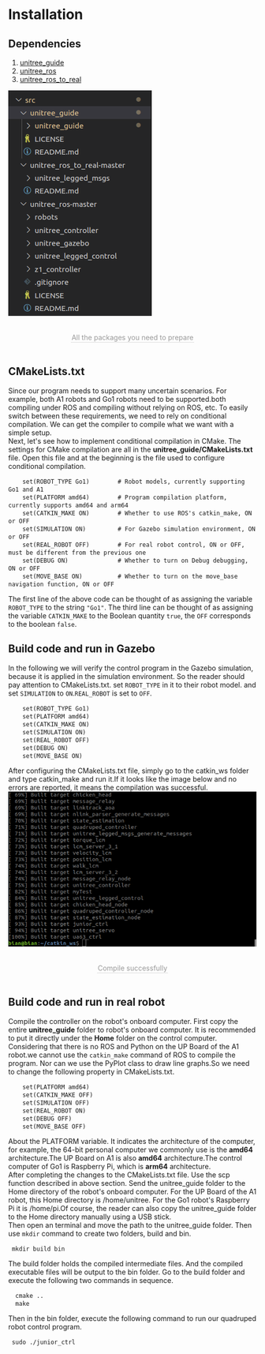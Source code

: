 # Installation
## Dependencies
1. [unitree_guide](https://github.com/unitreerobotics/unitree_guide)
2. [unitree_ros](https://github.com/unitreerobotics/unitree_ros)
3. [unitree_ros_to_real](https://github.com/unitreerobotics/unitree_ros_to_real)

![Switch](../../images/download_pkg.png)
<center>
<br>
<div style="color:orange; border-bottom: 0.1px solid #d9d9d9;
display: inline-block;
color: #999;
padding: 1px;">All the packages you need to prepare</div>
</center>
<br>

## CMakeLists.txt
Since our program needs to support many uncertain scenarios.
For example, both A1 robots and Go1 robots need to be supported.both compiling under ROS and compiling without relying on ROS, etc. To easily switch between these requirements, we need to rely on conditional compilation.
We can get the compiler to compile what we want with a simple setup.<br>
Next, let's see how to implement conditional compilation in CMake. The settings for CMake compilation are all in the
**unitree_guide/CMakeLists.txt** file.
Open this file and at the beginning is the file used to configure conditional compilation.
```
    set(ROBOT_TYPE Go1)        # Robot models, currently supporting Go1 and A1
    set(PLATFORM amd64)        # Program compilation platform, currently supports amd64 and arm64
    set(CATKIN_MAKE ON)        # Whether to use ROS's catkin_make, ON or OFF
    set(SIMULATION ON)         # For Gazebo simulation environment, ON or OFF
    set(REAL_ROBOT OFF)        # For real robot control, ON or OFF, must be different from the previous one
    set(DEBUG ON)              # Whether to turn on Debug debugging, ON or OFF
    set(MOVE_BASE ON)          # Whether to turn on the move_base navigation function, ON or OFF
```
The first line of the above code can be thought of as assigning the variable `ROBOT_TYPE` to the string `"Go1"`.
The third line can be thought of as assigning the variable `CATKIN_MAKE` to the Boolean quantity `true`, the `OFF` corresponds to the boolean `false`. 

## Build code and run in Gazebo
In the following we will verify the control program in the Gazebo simulation, because it is applied in the simulation environment. So the reader should pay attention to CMakeLists.txt. set `ROBOT_TYPE` in it to their robot model.
and set `SIMULATION` to `ON`.`REAL_ROBOT` is set to `OFF`.
```
    set(ROBOT_TYPE Go1)        
    set(PLATFORM amd64)       
    set(CATKIN_MAKE ON)       
    set(SIMULATION ON)         
    set(REAL_ROBOT OFF)       
    set(DEBUG ON)              
    set(MOVE_BASE ON)          
```
After configuring the CMakeLists.txt file, simply go to the catkin_ws folder and type catkin_make and run it.If it looks like the image below and no errors are reported, it means the compilation was successful.
![Switch](../../images/ros_build.png)
<center>
<br>
<div style="color:orange; border-bottom: 0.1px solid #d9d9d9;
display: inline-block;
color: #999;
padding: 1px;">Compile successfully</div>
</center>
<br>

## Build code and run in real robot
Compile the controller on the robot's onboard computer.
First copy the entire **unitree_guide** folder to robot's onboard computer. It is recommended to put it directly under the **Home** folder on the control computer.
Considering that there is no ROS and Python on the UP Board of the A1 robot.we cannot use the `catkin_make` command of ROS to compile the program. Nor can we use the PyPlot class to draw line graphs.So we need to change the following property in CMakeLists.txt.
```
    set(PLATFORM amd64)         
    set(CATKIN_MAKE OFF)            
    set(SIMULATION OFF)             
    set(REAL_ROBOT ON)              
    set(DEBUG OFF)                  
    set(MOVE_BASE OFF)          
```
About the PLATFORM variable.
It indicates the architecture of the computer, for example, the 64-bit personal computer we commonly use is the **amd64** architecture.The UP Board on A1 is also **amd64** architecture.The control computer of Go1 is Raspberry Pi, which is **arm64** architecture.<br>
After completing the changes to the CMakeLists.txt file. Use the scp function described in above section. Send the unitree_guide folder to the Home directory of the robot's onboard computer. For the UP Board of the A1 robot, this Home directory is /home/unitree. For the Go1 robot's Raspberry Pi it is /home/pi.Of course, the reader can also copy the unitree_guide folder to the Home directory manually using a USB stick.<br>
Then open an terminal and move the path to the unitree_guide folder. Then use `mkdir` command to create two folders, build and bin.
```
 mkdir build bin        
```
The build folder holds the compiled intermediate files.
And the compiled executable files will be output to the bin folder. Go to the build folder and execute the following two commands in sequence.
```
  cmake ..
  make     
```
Then in the bin folder, execute the following command to run our quadruped robot control program.
```
 sudo ./junior_ctrl  
```